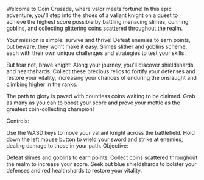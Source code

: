 Welcome to Coin Crusade, where valor meets fortune! In this epic adventure, you'll step into the shoes of a valiant knight on a quest to achieve the highest score possible by battling menacing slimes, cunning goblins, and collecting glittering coins scattered throughout the realm.

Your mission is simple: survive and thrive! Defeat enemies to earn points, but beware, they won't make it easy. Slimes slither and goblins scheme, each with their own unique challenges and strategies to test your skills.

But fear not, brave knight! Along your journey, you'll discover shieldshards and healthshards. Collect these precious relics to fortify your defenses and restore your vitality, increasing your chances of enduring the onslaught and climbing higher in the ranks.

The path to glory is paved with countless coins waiting to be claimed. Grab as many as you can to boost your score and prove your mettle as the greatest coin-collecting champion!




Controls:

Use the WASD keys to move your valiant knight across the battlefield.
Hold down the left mouse button to wield your sword and strike at enemies, dealing damage to those in your path.
Objective:

Defeat slimes and goblins to earn points.
Collect coins scattered throughout the realm to increase your score.
Seek out blue shieldshards to bolster your defenses and red healthshards to restore your vitality.

